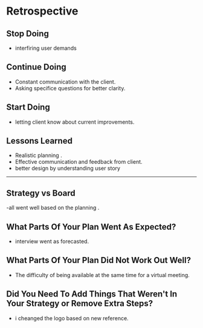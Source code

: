 # Retrospective

## Stop Doing

- interfiring user demands

## Continue Doing

- Constant communication with the client.
- Asking specifice questions for better clarity.

## Start Doing

- letting client know about current improvements.

## Lessons Learned

- Realistic planning .
- Effective communication and feedback from client.
- better design by understanding user story

---

## Strategy vs Board

-all went well based on the planning .

## What Parts Of Your Plan Went As Expected?

- interview went as forecasted.

## What Parts Of Your Plan Did Not Work Out Well?

- The difficulty of being available at the same time for a virtual meeting.

## Did You Need To Add Things That Weren't In Your Strategy or Remove Extra Steps?

- i cheanged the logo based on new reference.
